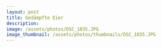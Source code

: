 ```yaml
---
layout: post
title: Gedämpfte Eier
description: 
image: /assets/photos/DSC_1035.JPG
image_thumbnail: /assets/photos/thumbnails/DSC_1035.JPG
---
```



